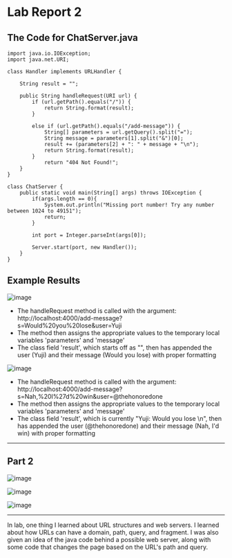 # Lab Report 2

## The Code for ChatServer.java

```
import java.io.IOException;
import java.net.URI;

class Handler implements URLHandler {

    String result = "";

    public String handleRequest(URI url) {
        if (url.getPath().equals("/")) {
            return String.format(result);
        } 
        
        else if (url.getPath().equals("/add-message")) {
            String[] parameters = url.getQuery().split("=");
            String message = parameters[1].split("&")[0];
            result += (parameters[2] + ": " + message + "\n");
            return String.format(result);
        } 
            return "404 Not Found!";
    }
}

class ChatServer {
    public static void main(String[] args) throws IOException {
        if(args.length == 0){
            System.out.println("Missing port number! Try any number between 1024 to 49151");
            return;
        }

        int port = Integer.parseInt(args[0]);

        Server.start(port, new Handler());
    }
}

```
## Example Results

![image](https://github.com/theryanfo/cse15l-lab-reports/assets/156359755/75ba2ee4-3f87-4d8d-a9f2-fd9e5407b526)
- The handleRequest method is called with the argument: http://localhost:4000/add-message?s=Would%20you%20lose&user=Yuji
- The method then assigns the appropriate values to the temporary local variables 'parameters' and 'message'
- The class field 'result', which starts off as "", then has appended the user (Yuji) and their message (Would you lose) with proper formatting

![image](https://github.com/theryanfo/cse15l-lab-reports/assets/156359755/30d292d9-e095-4776-ac87-dff79eeb3218)
- The handleRequest method is called with the argument: http://localhost:4000/add-message?s=Nah,%20I%27d%20win&user=@thehonoredone
- The method then assigns the appropriate values to the temporary local variables 'parameters' and 'message'
- The class field 'result', which is currently "Yuji: Would you lose \n", then has appended the user (@thehonoredone) and their message (Nah, I'd win) with proper formatting

***

## Part 2

![image](https://github.com/theryanfo/cse15l-lab-reports/assets/156359755/b295f80b-4820-4964-b8f5-563977d70ecb)

![image](https://github.com/theryanfo/cse15l-lab-reports/assets/156359755/4d43659c-f0b7-45c7-a497-20c260216a90)

![image](https://github.com/theryanfo/cse15l-lab-reports/assets/156359755/29dc894b-47a8-42f2-992b-7ad70a20b30c)

***

In lab, one thing I learned about URL structures and web servers. I learned about how URLs can have a domain, path, query, and fragment. I was also given an idea of the java code behind a possible web server, along with some code that changes the page based on the URL's path and query.
